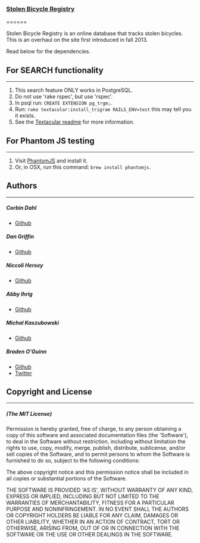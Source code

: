 ### [Stolen Bicycle Registry](http://stolen-bicycle-registry.herokuapp.com)
======

Stolen Bicycle Registry is an online database that tracks stolen bicycles. This is an overhaul on the site first introduced in fall 2013.

Read below for the dependencies.


## For SEARCH functionality
------

1. This search feature ONLY works in PostgreSQL.
2. Do not use 'rake rspec', but use 'rspec'.
3. In psql run: `CREATE EXTENSION pg_trgm;`.
4. Run: `rake textacular:install_trigram RAILS_ENV=test` this may tell you it exists.
5. See the [Textacular readme](https://github.com/textacular/textacular#usage) for more information.


## For Phantom JS testing
------

1. Visit [PhantomJS](http://phantomjs.org/download.html) and install it.
2. Or, in OSX, run this command: `brew install phantomjs`.


## Authors
------

##### Corbin Dahl

  * [Github](http://github.com/corbindarras)

##### Dan Griffin

  * [Github](http://github.com/dangoldgriff)

##### Niccoli Hersey

  * [Github](http://github.com/niccoli)

##### Abby Ihrig

  * [Github](http://github.com/abbysmalls)

##### Michal Kaszubowski

  * [Github](http://github.com/Kowser)

##### Braden O'Guinn

  * [Github](http://github.com/broguinn)
  * [Twitter](http://twitter.com/broguinn)


## Copyright and License
------

##### (The MIT License)


Permission is hereby granted, free of charge, to any person obtaining a copy of this software and associated documentation files (the 'Software'), to deal in the Software without restriction, including without limitation the rights to use, copy, modify, merge, publish, distribute, sublicense, and/or sell copies of the Software, and to permit persons to whom the Software is furnished to do so, subject to the following conditions:

The above copyright notice and this permission notice shall be included in all copies or substantial portions of the Software.

THE SOFTWARE IS PROVIDED 'AS IS', WITHOUT WARRANTY OF ANY KIND, EXPRESS OR IMPLIED, INCLUDING BUT NOT LIMITED TO THE WARRANTIES OF MERCHANTABILITY, FITNESS FOR A PARTICULAR PURPOSE AND NONINFRINGEMENT. IN NO EVENT SHALL THE AUTHORS OR COPYRIGHT HOLDERS BE LIABLE FOR ANY CLAIM, DAMAGES OR OTHER LIABILITY, WHETHER IN AN ACTION OF CONTRACT, TORT OR OTHERWISE, ARISING FROM, OUT OF OR IN CONNECTION WITH THE SOFTWARE OR THE USE OR OTHER DEALINGS IN THE SOFTWARE.
